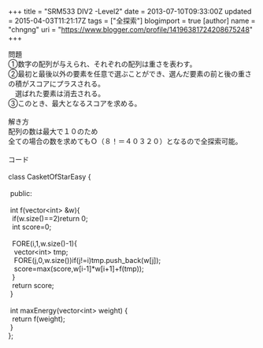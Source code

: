 +++
title = "SRM533 DIV2 -Level2"
date = 2013-07-10T09:33:00Z
updated = 2015-04-03T11:21:17Z
tags = ["全探索"]
blogimport = true 
[author]
	name = "chngng"
	uri = "https://www.blogger.com/profile/14196381724208675248"
+++

<div dir="ltr" style="text-align: left;" trbidi="on">問題<br />①数字の配列が与えられ、それぞれの配列は重さを表わす。<br />②最初と最後以外の要素を任意で選ぶことができ、選んだ要素の前と後の重さの積がスコアにプラスされる。<br />　選ばれた要素は消去される。<br />③このとき、最大となるスコアを求める。<br /><br />解き方<br />配列の数は最大で１０のため<br />全ての場合の数を求めてもＯ（８！＝４０３２０）となるので全探索可能。<br /><br />コード<br /><br />class CasketOfStarEasy {<br /><br /><span class="Apple-tab-span" style="white-space: pre;"> </span>public:<br /><br /><span class="Apple-tab-span" style="white-space: pre;"> </span>int f(vector&lt;int&gt; &amp;w){<br /><span class="Apple-tab-span" style="white-space: pre;">  </span>if(w.size()==2)return 0;<br /><span class="Apple-tab-span" style="white-space: pre;">  </span>int score=0;<br /><br /><span class="Apple-tab-span" style="white-space: pre;">  </span>FORE(i,1,w.size()-1){<br /><span class="Apple-tab-span" style="white-space: pre;">   </span>vector&lt;int&gt; tmp;<br /><span class="Apple-tab-span" style="white-space: pre;">   </span>FORE(j,0,w.size())if(j!=i)tmp.push_back(w[j]);<br /><span class="Apple-tab-span" style="white-space: pre;">   </span>score=max(score,w[i-1]*w[i+1]+f(tmp));<br /><span class="Apple-tab-span" style="white-space: pre;">  </span>}<br /><span class="Apple-tab-span" style="white-space: pre;">  </span>return score;<br /><span class="Apple-tab-span" style="white-space: pre;"> </span>}<br /><br /><span class="Apple-tab-span" style="white-space: pre;"> </span>int maxEnergy(vector&lt;int&gt; weight) {<br /><span class="Apple-tab-span" style="white-space: pre;">  </span>return f(weight);<br /><span class="Apple-tab-span" style="white-space: pre;"> </span>}<br />};<br /><div><br /></div></div>
